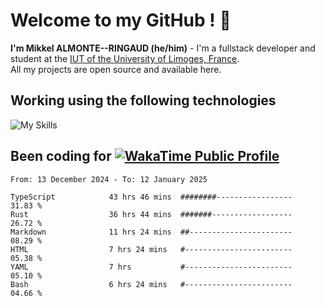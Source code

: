 # Welcome to my GitHub ! 🌃

**I'm Mikkel ALMONTE--RINGAUD (he/him)** - I'm a fullstack developer and student at the [IUT of the University of Limoges, France](https://iut.unilim.fr). \
All my projects are open source and available here.

## Working using the following technologies

![My Skills](https://skillicons.dev/icons?i=solidjs,pnpm,nodejs,ts,js,vercel,netlify,html,css,rust,astro,git,vue,md,electron,figma,github,bash,bun,cloudflare,py,tailwind,nginx,npm,tauri,vite,zig,yarn,windicss,dart,flutter,kotlin&theme=dark)

## Been coding for [![WakaTime Public Profile](https://wakatime.com/badge/user/0839e595-e07a-435c-8d59-ed95f2a3d6dd.svg?style=flat-square)](https://wakatime.com/@0839e595-e07a-435c-8d59-ed95f2a3d6dd)

<!--START_SECTION:waka-->

```plain
From: 13 December 2024 - To: 12 January 2025

TypeScript            43 hrs 46 mins  ########-----------------   31.83 %
Rust                  36 hrs 44 mins  #######------------------   26.72 %
Markdown              11 hrs 24 mins  ##-----------------------   08.29 %
HTML                  7 hrs 24 mins   #------------------------   05.38 %
YAML                  7 hrs           #------------------------   05.10 %
Bash                  6 hrs 24 mins   #------------------------   04.66 %
```

<!--END_SECTION:waka-->
